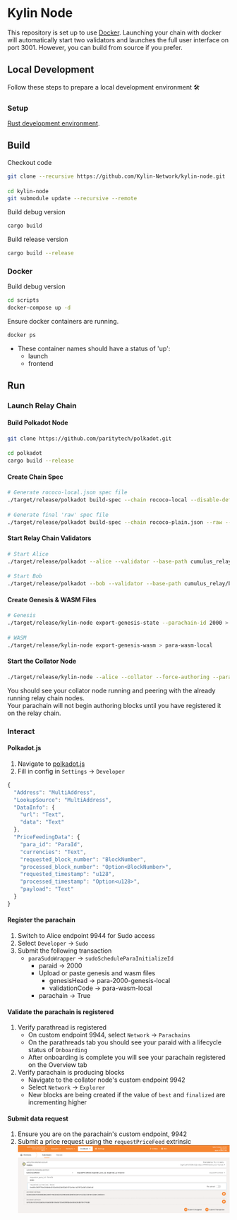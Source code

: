 # Kylin Node

This repository is set up to use [Docker](https://www.docker.com/). Launching your chain with docker will automatically start two validators and launches the full user interface on port 3001. However, you can build from source if you prefer.

## Local Development

Follow these steps to prepare a local development environment :hammer_and_wrench:

### Setup
[Rust development environment](https://substrate.dev/docs/en/knowledgebase/getting-started).


## Build

Checkout code
```bash
git clone --recursive https://github.com/Kylin-Network/kylin-node.git

cd kylin-node
git submodule update --recursive --remote
```

Build debug version

```bash
cargo build
```

Build release version

```bash
cargo build --release
```

### Docker

Build debug version

```bash
cd scripts
docker-compose up -d
```

Ensure docker containers are running.
```bash
docker ps
``````
- These container names should have a status of 'up':
    - launch
    - frontend

## Run

### Launch Relay Chain

#### Build Polkadot Node
```bash
git clone https://github.com/paritytech/polkadot.git

cd polkadot
cargo build --release
```

#### Create Chain Spec
```bash
# Generate rococo-local.json spec file
./target/release/polkadot build-spec --chain rococo-local --disable-default-bootnode > rococo-plain.json

# Generate final 'raw' spec file
./target/release/polkadot build-spec --chain rococo-plain.json --raw --disable-default-bootnode > rococo-local.json
```

#### Start Relay Chain Validators
```bash
# Start Alice
./target/release/polkadot --alice --validator --base-path cumulus_relay/alice --chain rococo-local.json --port 30333 --ws-port 9944

# Start Bob
./target/release/polkadot --bob --validator --base-path cumulus_relay/bob --chain rococo-local.json --port 30334 --ws-port 9943
```

#### Create Genesis & WASM Files
```bash
# Genesis
./target/release/kylin-node export-genesis-state --parachain-id 2000 > para-2000-genesis-local

# WASM
./target/release/kylin-node export-genesis-wasm > para-wasm-local
```

#### Start the Collator Node
```bash
./target/release/kylin-node --alice --collator --force-authoring --parachain-id 2000 --base-path cumulus_relay/kylin-node --port 40333 --ws-port 8844 -- --execution wasm --chain <path to 'rococo-local.json' file> --port 30343 --ws-port 9942
```
You should see your collator node running and peering with the already running relay chain nodes.  
Your parachain will not begin authoring blocks until you have registered it on the relay chain.


### Interact
#### Polkadot.js
1. Navigate to [polkadot.js](https://polkadot.js.org/apps/#/explorer)
2. Fill in config in `Settings` -> `Developer`
```js
{
  "Address": "MultiAddress",
  "LookupSource": "MultiAddress",
  "DataInfo": {
    "url": "Text",
    "data": "Text"
  },
  "PriceFeedingData": {
    "para_id": "ParaId",
    "currencies": "Text",
    "requested_block_number": "BlockNumber",
    "processed_block_number": "Option<BlockNumber>",
    "requested_timestamp": "u128",
    "processed_timestamp": "Option<u128>",
    "payload": "Text"
  }
}
```

#### Register the parachain
1. Switch to Alice endpoint 9944 for Sudo access
2. Select `Developer` -> `Sudo`
3. Submit the following transaction
    - `paraSudoWrapper` -> `sudoScheduleParaInitializeId`
        - paraid -> 2000
        - Upload or paste genesis and wasm files
            - genesisHead -> para-2000-genesis-local
            - validationCode -> para-wasm-local
        - parachain -> True

#### Validate the parachain is registered
1. Verify parathread is registered
    - On custom endpoint 9944, select `Network` -> `Parachains`
    - On the parathreads tab you should see your paraid with a lifecycle status of `Onboarding`
    - After onboarding is complete you will see your parachain registered on the Overview tab
2. Verify parachain is producing blocks
    - Navigate to the collator node's custom endpoint 9942
    - Select `Network` -> `Explorer`
    - New blocks are being created if the value of `best` and `finalized` are incrementing higher

#### Submit data request
1. Ensure you are on the parachain's custom endpoint, 9942
2. Submit a price request using the `requestPriceFeed` extrinsic 
![submitting price request](./doc/imgs/requestPriceFeed.png)
    

